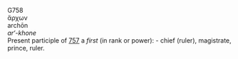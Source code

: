 G758  
ἄρχων  
archōn  
*ar‘-khone*  
Present participle of [757](g0757) a *first* (in rank or power): - chief
(ruler), magistrate, prince, ruler.  

